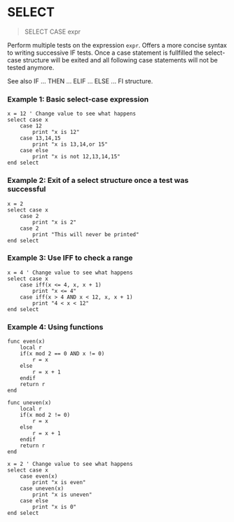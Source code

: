 # SELECT

> SELECT CASE expr

Perform multiple tests on the expression `expr`. Offers a more concise syntax to writing successive IF tests.
Once a case statement is fullfilled the select-case structure will be exited and all following case statements will not be tested anymore.

See also IF ... THEN ... ELIF ... ELSE ... FI structure.

### Example 1: Basic select-case expression

```
x = 12 ' Change value to see what happens
select case x
    case 12
        print "x is 12"
    case 13,14,15
        print "x is 13,14,or 15"
    case else
        print "x is not 12,13,14,15"        
end select
```

### Example 2: Exit of a select structure once a test was successful

```
x = 2
select case x
    case 2
        print "x is 2"
    case 2
        print "This will never be printed"
end select
```

### Example 3: Use IFF to check a range

```
x = 4 ' Change value to see what happens
select case x
    case iff(x <= 4, x, x + 1)
        print "x <= 4"
    case iff(x > 4 AND x < 12, x, x + 1)
        print "4 < x < 12"     
end select
```

### Example 4: Using functions

```
func even(x) 
    local r
    if(x mod 2 == 0 AND x != 0)
        r = x
    else
        r = x + 1
    endif
    return r
end

func uneven(x) 
    local r
    if(x mod 2 != 0)
        r = x
    else
        r = x + 1
    endif
    return r
end

x = 2 ' Change value to see what happens
select case x
    case even(x)
        print "x is even"
    case uneven(x)
        print "x is uneven"
    case else
        print "x is 0"
end select
```




